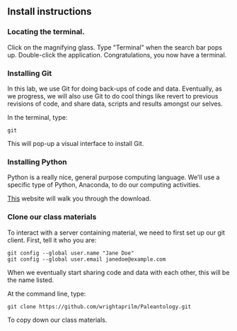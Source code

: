 ## Install instructions

### Locating the terminal.

Click on the magnifying glass. Type "Terminal" when the search bar pops up. Double-click 
the application. Congratulations, you now have a terminal.

### Installing Git

In this lab, we use Git for doing back-ups of code and data. Eventually, as we progress, we 
will also use Git to do cool things like revert to previous revisions of code, and share data, 
scripts and results amongst our selves.

In the terminal, type:

```
git
```

This will pop-up a visual interface to install Git.

### Installing Python

Python is a really nice, general purpose computing language. We'll use a specific type of Python,
Anaconda, to do our computing activities. 

[This](https://www.anaconda.com/download/) website will walk you through the download.

### Clone our class materials

To interact with a server containing material, we need to first set up our git client. First,
tell it who you are:

```
git config --global user.name "Jane Doe"
git config --global user.email janedoe@example.com
```

When we eventually start sharing code and data with each other, this will be the name listed.

At the command line, type:

```
git clone https://github.com/wrightaprilm/Paleantology.git
```

To copy down our class materials.
